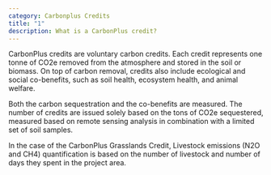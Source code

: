 ```yaml
---
category: Carbonplus Credits
title: "1"
description: What is a CarbonPlus credit?
---
```

CarbonPlus credits are voluntary carbon credits. Each credit represents one tonne of CO2e removed from the atmosphere and stored in the soil or biomass. On top of carbon removal, credits also include ecological and social co-benefits, such as soil health, ecosystem health, and animal welfare.

Both the carbon sequestration and the co-benefits are measured. The number of credits are issued solely based on the tons of CO2e sequestered, measured based on remote sensing analysis in combination with a limited set of soil samples.

In the case of the CarbonPlus Grasslands Credit, Livestock emissions (N2O and CH4) quantification is based on the number of livestock and number of days they spent in the project area.